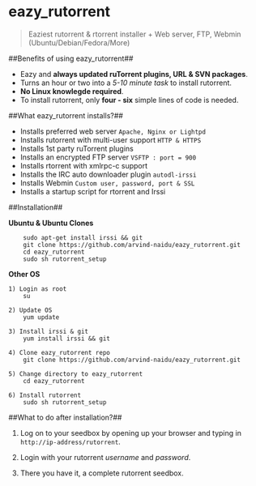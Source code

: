 eazy_rutorrent
==============

>	Eaziest rutorrent & rtorrent installer + Web server, FTP, Webmin (Ubuntu/Debian/Fedora/More)

##Benefits of using eazy_rutorrent##

-	Eazy and **always updated ruTorrent plugins, URL & SVN packages**.
-	Turns an hour or two into a *5-10 minute task* to install rutorrent.
-	**No Linux knowlegde required**.
-	To install rutorrent, only **four - six** simple lines of code is needed. 

##What eazy_rutorrent installs?##

-	Installs preferred web server `Apache, Nginx or Lightpd`
-	Installs rutorrent with multi-user support `HTTP & HTTPS`
-	Installs 1st party ruTorrent plugins 
-	Installs an encrypted FTP server `VSFTP : port = 900`
-	Installs rtorrent with xmlrpc-c support
-	Installs the IRC auto downloader plugin `autodl-irssi`
-	Installs Webmin `Custom user, password, port & SSL`
-	Installs a startup script for rtorrent and Irssi

##Installation##

**Ubuntu & Ubuntu Clones**

		sudo apt-get install irssi && git
		git clone https://github.com/arvind-naidu/eazy_rutorrent.git
		cd eazy_rutorrent
		sudo sh rutorrent_setup

**Other OS**
		
	1) Login as root	
		su

	2) Update OS
		yum update

	3) Install irssi & git
		yum install irssi && git

	4) Clone eazy_rutorrent repo
		git clone https://github.com/arvind-naidu/eazy_rutorrent.git

	5) Change directory to eazy_rutorrent
		cd eazy_rutorrent

	6) Install rutorrent
		sudo sh rutorrent_setup

##What to do after installation?##

1)	Log on to your seedbox by opening up your browser and typing in `http://ip-address/rutorrent`.

2)	Login with your rutorrent *username* and *password*.

3) There you have it, a complete rutorrent seedbox.
	